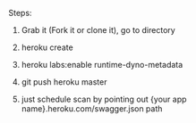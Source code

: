 Steps:

1. Grab it (Fork it or clone it), go to directory

2. heroku create

3. heroku labs:enable runtime-dyno-metadata

4. git push heroku master

5. just schedule scan by pointing out {your app name}.heroku.com/swagger.json path